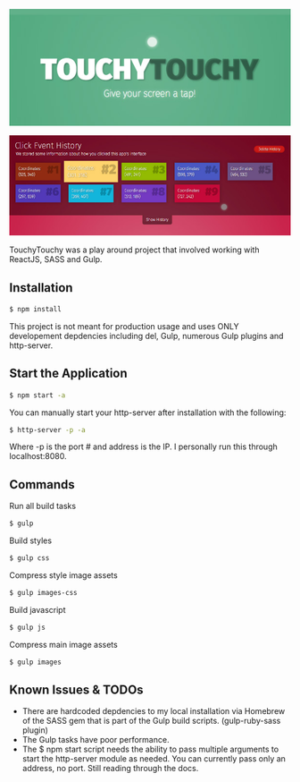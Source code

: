 ![alt tag](preview.jpg)

![alt tag](preview-2.jpg)

TouchyTouchy was a play around project that involved working with ReactJS, SASS and Gulp.

## Installation

```sh
$ npm install
```

This project is not meant for production usage and uses ONLY developement depdencies including del, Gulp, numerous Gulp plugins and http-server.

## Start the Application

```sh
$ npm start -a
```
You can manually start your http-server after installation with the following:
```sh
$ http-server -p -a
```
Where -p is the port # and address is the IP. I personally run this through localhost:8080.

## Commands

Run all build tasks
```sh
$ gulp
```

Build styles
```sh
$ gulp css
```

Compress style image assets
```sh
$ gulp images-css
```

Build javascript
```sh
$ gulp js
```

Compress main image assets
```sh
$ gulp images
```

## Known Issues & TODOs
- There are hardcoded depdencies to my local installation via Homebrew of the SASS gem that is part of the Gulp build scripts. (gulp-ruby-sass plugin)
- The Gulp tasks have poor performance.
- The $ npm start script needs the ability to pass multiple arguments to start the http-server module as needed. You can currently pass only an address, no port. Still reading through the docs.

[Dan DiGangi]:http://dandigangi.me/